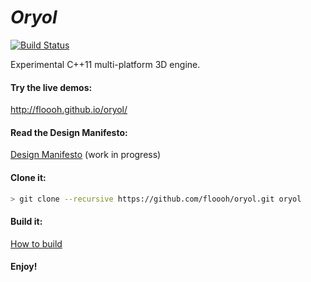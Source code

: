 # _Oryol_ #

[![Build Status](https://travis-ci.org/floooh/oryol.svg?branch=master)](https://travis-ci.org/floooh/oryol)

Experimental C++11 multi-platform 3D engine.

#### Try the live demos: ####

http://floooh.github.io/oryol/

#### Read the Design Manifesto: ####

[Design Manifesto](DESIGN-MANIFESTO.md) (work in progress)

#### Clone it: ####

```bash
> git clone --recursive https://github.com/floooh/oryol.git oryol
```

#### Build it: ####

[How to build](BUILD.md)

#### Enjoy! ####

